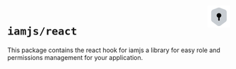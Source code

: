 <img src="https://raw.githubusercontent.com/triyanox/iamjs/main/assets/logo.png" alt="iamjs logo" title="iamjs" align="right" height="50" width="50"/>

# `iamjs/react`

This package contains the react hook for iamjs a library for easy role and permissions management for your application.

